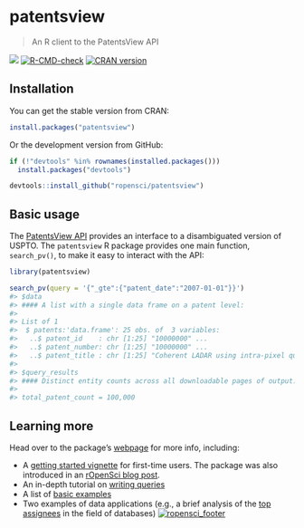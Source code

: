 patentsview
================

> An R client to the PatentsView API

[![](http://badges.ropensci.org/112_status.svg)](https://github.com/ropensci/onboarding/issues/112)
[![R-CMD-check](https://github.com/ropensci/patentsview/workflows/R-CMD-check/badge.svg)](https://github.com/ropensci/patentsview/actions)
[![CRAN version](http://www.r-pkg.org/badges/version/patentsview)](https://cran.r-project.org/package=patentsview)

## Installation

You can get the stable version from CRAN:

``` r
install.packages("patentsview")
```

Or the development version from GitHub:

``` r
if (!"devtools" %in% rownames(installed.packages())) 
  install.packages("devtools")

devtools::install_github("ropensci/patentsview")
```

## Basic usage

The [PatentsView API](http://www.patentsview.org/api/doc.html) provides
an interface to a disambiguated version of USPTO. The `patentsview` R
package provides one main function, `search_pv()`, to make it easy to
interact with the API:

``` r
library(patentsview)

search_pv(query = '{"_gte":{"patent_date":"2007-01-01"}}')
#> $data
#> #### A list with a single data frame on a patent level:
#> 
#> List of 1
#>  $ patents:'data.frame': 25 obs. of  3 variables:
#>   ..$ patent_id    : chr [1:25] "10000000" ...
#>   ..$ patent_number: chr [1:25] "10000000" ...
#>   ..$ patent_title : chr [1:25] "Coherent LADAR using intra-pixel quadrature "..
#> 
#> $query_results
#> #### Distinct entity counts across all downloadable pages of output:
#> 
#> total_patent_count = 100,000
```

## Learning more

Head over to the package’s
[webpage](https://docs.ropensci.org/patentsview/index.html) for more
info, including:

-   A [getting started
    vignette](http://docs.ropensci.org/patentsview/articles/articles/getting-started.html)
    for first-time users. The package was also introduced in an
    [rOpenSci blog
    post](https://ropensci.org/blog/blog/2017/09/19/patentsview).
-   An in-depth tutorial on [writing
    queries](http://docs.ropensci.org/patentsview/articles/articles/writing-queries.html)
-   A list of [basic
    examples](http://docs.ropensci.org/patentsview/articles/articles/examples.html)
-   Two examples of data applications (e.g., a brief analysis of the
    [top
    assignees](http://docs.ropensci.org/patentsview/articles/articles/top-assignees.html)
    in the field of databases)
[![ropensci\_footer](http://ropensci.org/public_images/github_footer.png)](http://ropensci.org)
